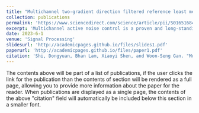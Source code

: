```yaml
---
title: "Multichannel two-gradient direction filtered reference least mean square algorithm for output-constrained multichannel active noise control"
collection: publications
permalink: 'https://www.sciencedirect.com/science/article/pii/S0165168423000129'
excerpt: 'Multichannel active noise control is a proven and long-standing technique for achieving a large zone of quiet in enclosures and open spaces. In practice, the multichannel active noise control system encounters more significant output saturation nonlinearity than the single-channel system as a result of the increased number of multiple output amplifiers, which not only degrades noise reduction performance but also compromises system stability. Conventional output-saturation solutions are mainly designed for single-channel applications, and their high computational complexity prevents them from being extended to multichannel systems. Hence, this paper proposes a novel two-gradient direction multichannel filtered reference least mean square (FxLMS) method that effectively avoids the saturation problem by restricting the output to the desired range and marginally increasing the computation over the ...'
date: 2023-6-1
venue: 'Signal Processing'
slidesurl: 'http://academicpages.github.io/files/slides1.pdf'
paperurl: 'http://academicpages.github.io/files/paper1.pdf'
citation: 'Shi, Dongyuan, Bhan Lam, Xiaoyi Shen, and Woon-Seng Gan. "Multichannel two-gradient direction filtered reference least mean square algorithm for output-constrained multichannel active noise control." Signal Processing 207 (2023): 108938.'
---
```


The contents above will be part of a list of publications, if the user clicks the link for the publication than the contents of section will be rendered as a full page, allowing you to provide more information about the paper for the reader. When publications are displayed as a single page, the contents of the above "citation" field will automatically be included below this section in a smaller font.